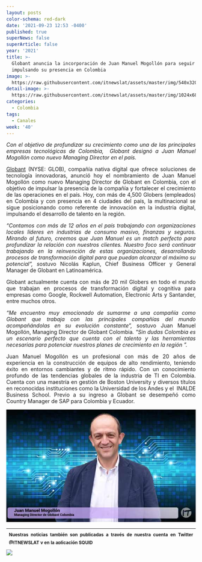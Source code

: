 ```yaml
---
layout: posts
color-schema: red-dark
date: '2021-09-23 12:53 -0400'
published: true
superNews: false
superArticle: false
year: '2021'
title: >-
  Globant anuncia la incorporación de Juan Manuel Mogollón para seguir
  impulsando su presencia en Colombia
image: >-
  https://raw.githubusercontent.com/itnewslat/assets/master/img/540x320/Juan-Manuel-Mogollon-p.jpg
detail-image: >-
  https://raw.githubusercontent.com/itnewslat/assets/master/img/1024x680/Juan-Manuel-Mogollon-g.jpg
categories:
  - Colombia
tags:
  - Canales
week: '40'
---
```

<p style="text-align: justify;"><em>Con el objetivo de profundizar su crecimiento como una de las principales empresas tecnológicas de Colombia,  Globant designó a Juan Manuel Mogollón como nuevo Managing Director en el país.</em></p>
<p style="text-align: justify;"><a href="https://www.globant.com/es?utm_source=website&amp;utm_medium=organic&amp;utm_campaign=prs_pe_all_org_trf_nap_12032021_ao-1070_">Globant</a> (NYSE: GLOB), compañía nativa digital que ofrece soluciones de tecnología innovadoras, anunció hoy el nombramiento de Juan Manuel Mogollón como nuevo Managing Director de Globant en Colombia, con el objetivo de impulsar la presencia de la compañía y fortalecer el crecimiento de las operaciones en el país. Hoy, con más de 4,500 Globers (empleados) en Colombia y con presencia en 4 ciudades del país, la multinacional se sigue posicionando como referente de innovación en la industria digital, impulsando el desarrollo de talento en la región.</p>
<p style="text-align: justify;"><em>“Contamos con más de 12 años en el país trabajando con organizaciones locales líderes en industrias de consumo masivo, finanzas y seguros. Mirando al futuro, creemos que Juan Manuel es un match perfecto para profundizar la relación con nuestros clientes. Nuestro foco será continuar trabajando en la reinvención de estas organizaciones, desarrollando procesos de transformación digital para que puedan alcanzar al máximo su potencial”, s</em>ostuvo Nicolás Kaplun, Chief Business Officer y General Manager de Globant en Latinoamérica.</p>
<p style="text-align: justify;">Globant actualmente cuenta con más de 20 mil Globers en todo el mundo que trabajan en procesos de transformación digital y cognitiva para empresas como Google, Rockwell Automation, Electronic Arts y Santander, entre muchos otros.</p>
<p style="text-align: justify;"><em>“Me encuentro muy emocionado de sumarme a una compañía como Globant que trabaja con las principales compañías del mundo acompañándolas en su evolución constante”, </em>sostuvo Juan Manuel Mogollón, Managing Director de Globant Colombia<em>. "Sin dudas Colombia es un escenario perfecto que cuenta con el talento y las herramientas necesarias para potenciar nuestros planes de crecimiento en la región ”.</em></p>
<p style="text-align: justify;">Juan Manuel Mogollón es un profesional con más de 20 años de experiencia en la construcción de equipos de alto rendimiento, teniendo éxito en entornos cambiantes y de ritmo rápido. Con un conocimiento profundo de las tendencias globales de la industria de TI en Colombia. Cuenta con una maestría en gestión de Boston University y diversos títulos en reconocidas instituciones como la Universidad de los Andes y el  INALDE Business School. Previo a su ingreso a Globant se desempeñó como Country Manager de SAP para Colombia y Ecuador.</p>

![](https://raw.githubusercontent.com/itnewslat/assets/master/img/540x320/Juan-Manuel-Mogollon-p.jpg)

<table style="height: 42px;" width="569">
<tbody>
<tr>
<td style="text-align: justify;"><sub><strong>Nuestras noticias también son publicadas a través de nuestra cuenta en Twitter <a href="https://twitter.com/itnewslat?lang=es">@ITNEWSLAT</a> y en la aplicación <a href="https://squidapp.co/en/">SQUID</a></strong></sub></td>
</tr>
</tbody>
</table>

<img src="https://tracker.metricool.com/c3po.jpg?hash=56f88a41e39ab42c063cc51676587a04"/>

